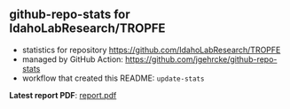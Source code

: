 ## github-repo-stats for IdahoLabResearch/TROPFE

- statistics for repository https://github.com/IdahoLabResearch/TROPFE
- managed by GitHub Action: https://github.com/jgehrcke/github-repo-stats
- workflow that created this README: `update-stats`

**Latest report PDF**: [report.pdf](https://github.com/idaholab/repository-statistics/raw/main/IdahoLabResearch/TROPFE/latest-report/report.pdf)

